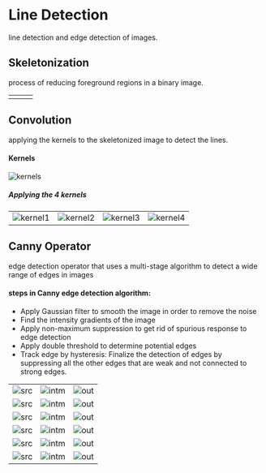 # Line Detection
line detection and edge detection of images.

## Skeletonization
process of reducing foreground regions in a binary image.
<table>
<tr>
<td><img src="https://github.com/heshanera/lineDetection/blob/master/imgs/inputImages/lines.gif" alt="" > </td>
<td><img src="https://github.com/heshanera/lineDetection/blob/master/imgs/arw.png" alt="" > </td>
<td><img src="https://github.com/heshanera/lineDetection/blob/master/imgs/skdtest1.png" alt="" > </td>
</tr>
</table>

## Convolution
applying the kernels to the skeletonized image to detect the lines.

#### Kernels
![kernels](https://github.com/heshanera/lineDetection/blob/master/imgs/kernels.png)

##### Applying the 4 kernels
<table>
<tr>
<td><img src="https://github.com/heshanera/lineDetection/blob/master/imgs/result1.png" alt="kernel1" > </td>
<td><img src="https://github.com/heshanera/lineDetection/blob/master/imgs/result2.png" alt="kernel2" > </td>
<td><img src="https://github.com/heshanera/lineDetection/blob/master/imgs/result3.png" alt="kernel3" > </td>
<td><img src="https://github.com/heshanera/lineDetection/blob/master/imgs/result4.png" alt="kernel4" > </td>
</tr>
</table>

## Canny Operator
edge detection operator that uses a multi-stage algorithm to detect a wide range of edges in images

#### steps in Canny edge detection algorithm:
- Apply Gaussian filter to smooth the image in order to remove the noise
- Find the intensity gradients of the image
- Apply non-maximum suppression to get rid of spurious response to edge detection
- Apply double threshold to determine potential edges
- Track edge by hysteresis: Finalize the detection of edges by suppressing all the other edges that are weak and not connected to strong edges.

<table>

<tr>
<td>
 <img src="https://github.com/heshanera/lineDetection/blob/master/imgs/inputImages/i9.jpg" alt="src" >
</td>
<td>
 <img src="https://github.com/heshanera/lineDetection/blob/master/imgs/cannyIntOut9.png" alt="intm">
</td>
<td>
 <img src="https://github.com/heshanera/lineDetection/blob/master/imgs/cannyOut9.png" alt="out">
</td>
</tr>

<tr>
<td>
 <img src="https://github.com/heshanera/lineDetection/blob/master/imgs/inputImages/i1.gif" alt="src" >
</td>
<td>
 <img src="https://github.com/heshanera/lineDetection/blob/master/imgs/cannyIntOut1.png" alt="intm">
</td>
<td>
 <img src="https://github.com/heshanera/lineDetection/blob/master/imgs/cannyOut1.png" alt="out">
</td>
</tr>

<tr>
<td>
 <img src="https://github.com/heshanera/lineDetection/blob/master/imgs/inputImages/i2.gif" alt="src" >
</td>
<td>
 <img src="https://github.com/heshanera/lineDetection/blob/master/imgs/cannyIntOut2.png" alt="intm">
</td>
<td>
 <img src="https://github.com/heshanera/lineDetection/blob/master/imgs/cannyOut2.png" alt="out">
</td>
</tr>

<tr>
<td>
 <img src="https://github.com/heshanera/lineDetection/blob/master/imgs/inputImages/i3.gif" alt="src" >
</td>
<td>
 <img src="https://github.com/heshanera/lineDetection/blob/master/imgs/cannyIntOut3.png" alt="intm">
</td>
<td>
 <img src="https://github.com/heshanera/lineDetection/blob/master/imgs/cannyOut3.png" alt="out">
</td>
</tr>

<tr>
<td>
 <img src="https://github.com/heshanera/lineDetection/blob/master/imgs/inputImages/i4.gif" alt="src" >
</td>
<td>
 <img src="https://github.com/heshanera/lineDetection/blob/master/imgs/cannyIntOut4.png" alt="intm">
</td>
<td>
 <img src="https://github.com/heshanera/lineDetection/blob/master/imgs/cannyOut4.png" alt="out">
</td>
</tr>

<tr>
<td>
 <img src="https://github.com/heshanera/lineDetection/blob/master/imgs/inputImages/i5.gif" alt="src" >
</td>
<td>
 <img src="https://github.com/heshanera/lineDetection/blob/master/imgs/cannyIntOut5.png" alt="intm">
</td>
<td>
 <img src="https://github.com/heshanera/lineDetection/blob/master/imgs/cannyOut5.png" alt="out">
</td>
</tr>


</table>
